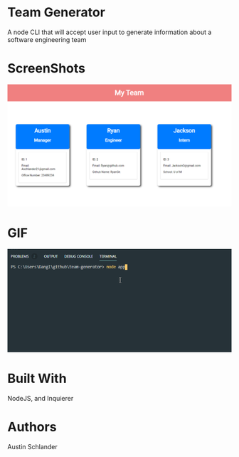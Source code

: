 # Team Generator

A node CLI that will accept user input to generate information about a software engineering team

# ScreenShots
![PDF View](assets/images/homeworkss.png)

# GIF
![GIF](assets/gifs/homework.gif)

# Built With

NodeJS, and Inquierer

# Authors

Austin Schlander

